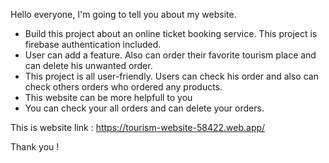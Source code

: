 Hello everyone, 
I'm going to tell you about my website.

* Build this project about an online ticket booking service. This project is firebase authentication included. 
* User can add a feature. Also can order their favorite tourism place and can delete his unwanted order.
* This project is all user-friendly. Users can check his order and also can check others orders who ordered any products.
* This website can be more helpfull to you 
* You can check your all orders and can delete your orders.

This is website link :
https://tourism-website-58422.web.app/

Thank you !
